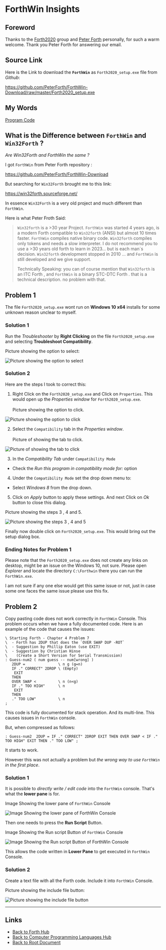 # ForthWin Insights

## Foreword

Thanks to the [Forth2020](https://www.forth2020.org/) group and [Peter Forth](https://github.com/PeterForth) personally, for such a warm welcome. Thank you Peter Forth for answering our email.

## Source Link

Here is the Link to download the **`ForthWin`** as `Forth2020_setup.exe` file from *Github*:

<https://github.com/PeterForth/ForthWin-Download/raw/master/Forth2020_setup.exe>

## My Words

[Program Code](./forthwin/ForthWin-File.forth.txt)

## What is the Difference between `ForthWin` and `Win32Forth` ?

*Are Win32Forth and ForthWin the same ?*

I got `ForthWin` from Peter Forth repository :

<https://github.com/PeterForth/ForthWin-Download>

But searching for `Win32Forth` brought me to this link:

<https://win32forth.sourceforge.net/>

In essence `Win32Forth` is a very old project and much different than `ForthWin`.

Here is what Peter Froth Said:
> `Win32forth` is a >30 year Project.
> `ForthWin` was started 4 years ago, is a modern Forth compatible to `Win32forth` (ANSI) but almost 10 times faster.
> `ForthWin` compiles native binary code.  `Win32forth` compiles only tokens and needs a slow interpreter.
> I do not recommend you to use a >30 years old forth to learn in 2023... but is each man´s  decision.
> `Win32forth` development stopped in 2010 ... and `ForthWin` is still developed and we give support.
>
> Technically Speaking:
> you can of course mention that  `Win32forth` is an ITC Forth , and `ForthWin` is a binary STC-DTC Forth . that is a technical description. no problem with that.

## Problem 1

The file `Forth2020_setup.exe` wont run on **Windows 10 x64** installs for some unknown reason unclear to myself.

### Solution 1

Run the *Troubleshooter* by **Right Clicking** on the file `Forth2020_setup.exe` and selecting **Troubleshoot Compatibility**.

Picture showing the option to select:

![Picture showing the option to select](./forthwin/qxDy2WZ.png)

### Solution 2

Here are the steps I took to correct this:
1. Right Click on the `Forth2020_setup.exe` and Click on `Properties`. This would open up the _Properties window_ for `Forth2020_setup.exe`. <br></br> Picture showing the option to click.

  ![Picture showing the option to click](./forthwin/eoRDWM4.png)

2. Select the `Compatibility` tab in the _Properties window_.<br></br> Picture of showing the tab to click.

  ![Picture of showing the tab to click](./forthwin/uyOT8of.png)


3. In the _Compatibility Tab_ under `Compatibility Mode`
  - Check the *Run this program in compatibility mode for:* option


4. Under the `Compatibility Mode` set the drop down menu to:
  - Select *Windows 8* from the drop down.


5. Click on *Apply* button to apply these settings. And next Click on *Ok* button to close this dialog.

Picture showing the steps 3 , 4 and 5.

![Picture showing the steps 3 , 4 and 5](./forthwin/5E2WIWJ.png)

Finally now double click on `Forth2020_setup.exe`.
This would bring out the setup dialog box.

### Ending Notes for Problem 1

Please note that the `Forth2020_setup.exe` does not create any links on desktop, might be an issue on the Windows 10, not sure. Please open *Explorer* and locate the directory `C:\Forthwin` there you can run the `ForthWin.exe`.

I am not sure if any one else would get this same issue or not,
just in case some one faces the same issue please use this fix.

## Problem 2

Copy pasting code does not work correctly in `ForthWin` Console.
This problem occurs when we have a fully documented code.
Here is an example of the code that causes the issues:
```forth!=
\ Starting Forth - Chapter 4 Problem 7
\  - Forth has 2DUP that does the `OVER SWAP DUP -ROT`
\  - Suggestion by Phillip Eaton (use EXIT)
\  - Suggestion by Christian Hinse
\    (Create a Short Version for Serial Transmission)
: Guess-num2 ( num guess -- num[wrong] )
   2DUP =               \ n g (g=n)
   IF ." CORRECT" 2DROP \ (Empty)
    EXIT
   THEN
   OVER SWAP <          \ n (n<g)
   IF ." TOO HIGH"      \ n
    EXIT
   THEN
   ." TOO LOW"          \ n
;
```
This code is fully documented for stack operation.
And its multi-line.
This causes issues in `ForthWin` console.

But, when compressed as follows:
```forth!=
: Guess-num2  2DUP = IF ." CORRECT" 2DROP EXIT THEN OVER SWAP < IF ." TOO HIGH" EXIT THEN ." TOO LOW" ;
```
It starts to work.

However this was not actually a problem but *the wrong way to use `ForthWin` in the first place*.

### Solution 1

It is possible to *directly write / edit code* into the `ForthWin` console.
That's what the **lower pane** is for.

Image Showing the lower pane of `ForthWin` Console

![Image Showing the lower pane of `ForthWin` Console](./forthwin/g9lSHSR.png)

Then one needs to press the **Run Script** Button.

Image Showing the Run script Button of `ForthWin` Console

![Image Showing the Run script Button of `ForthWin` Console](./forthwin/OLyLxzO.png)

This allows the code written in **Lower Pane** to get executed
in `ForthWin` Console.

### Solution 2

Create a text file with all the Forth code. Include it into `ForthWin` Console.

Picture showing the include file button:

![Picture showing the include file button](./forthwin/GuumEZh.png)


----
<!-- Footer Begins Here -->
## Links

- [Back to Forth Hub](./README.md)
- [Back to Computer Programming Languages Hub](../README.md)
- [Back to Root Document](../../README.md)